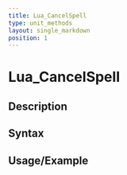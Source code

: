 ```yaml
---
title: Lua_CancelSpell
type: unit_methods
layout: single_markdown
position: 1
---
```


# Lua_CancelSpell

## Description

## Syntax

## Usage/Example


